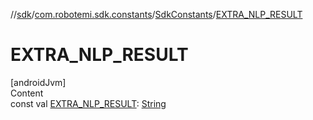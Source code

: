 //[sdk](../../../index.md)/[com.robotemi.sdk.constants](../index.md)/[SdkConstants](index.md)/[EXTRA_NLP_RESULT](-e-x-t-r-a_-n-l-p_-r-e-s-u-l-t.md)



# EXTRA_NLP_RESULT  
[androidJvm]  
Content  
const val [EXTRA_NLP_RESULT](-e-x-t-r-a_-n-l-p_-r-e-s-u-l-t.md): [String](https://kotlinlang.org/api/latest/jvm/stdlib/kotlin/-string/index.html)  



